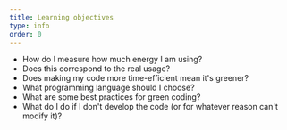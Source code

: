 ```yaml
---
title: Learning objectives
type: info
order: 0
---
```


* How do I measure how much energy I am using?
* Does this correspond to the real usage?
* Does making my code more time-efficient mean it's greener? 
* What programming language should I choose?
* What are some best practices for green coding?
* What do I do if I don't develop the code (or for whatever reason can't modify it)?
